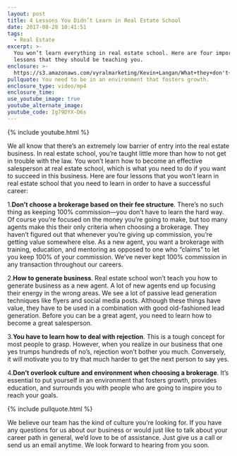 ```yaml
---
layout: post
title: 4 Lessons You Didn’t Learn in Real Estate School
date: 2017-08-28 10:41:51
tags:
  - Real Estate
excerpt: >-
  You won’t learn everything in real estate school. Here are four important
  lessons that they should be teaching you.
enclosure: >-
  https://s3.amazonaws.com/vyralmarketing/Kevin+Langan/What+they+don't+teach+you+in+school.mp4
pullquote: You need to be in an environment that fosters growth.
enclosure_type: video/mp4
enclosure_time:
use_youtube_image: true
youtube_alternate_image:
youtube_code: Ig79DYX-D6s
---
```



{% include youtube.html %}

We all know that there’s an extremely low barrier of entry into the real estate business. In real estate school, you’re taught little more than how to not get in trouble with the law. You won’t learn how to become an effective salesperson at real estate school, which is what you need to do if you want to succeed in this business. Here are four lessons that you won’t learn in real estate school that you need to learn in order to have a successful career:

1.**Don’t choose a brokerage based on their fee structure**. There’s no such thing as keeping 100% commission—you don’t have to learn the hard way. Of course you’re focused on the money you’re going to make, but too many agents make this their only criteria when choosing a brokerage. They haven’t figured out that whenever you’re giving up commission, you’re getting value somewhere else. As a new agent, you want a brokerage with training, education, and mentoring as opposed to one who “claims” to let you keep 100% of your commission. We’ve never kept 100% commission in any transaction throughout our careers.

2.**How to generate business**. Real estate school won’t teach you how to generate business as a new agent. A lot of new agents end up focusing their energy in the wrong areas. We see a lot of passive lead generation techniques like flyers and social media posts. Although these things have value, they have to be used in a combination with good old-fashioned lead generation. Before you can be a great agent, you need to learn how to become a great salesperson.

3.**You have to learn how to deal with rejection**. This is a tough concept for most people to grasp. However, when you realize in our business that one yes trumps hundreds of no’s, rejection won’t bother you much. Conversely, it will motivate you to try that much harder to get the next person to say yes.

4.**Don’t overlook culture and environment when choosing a brokerage**. It’s essential to put yourself in an environment that fosters growth, provides education, and surrounds you with people who are going to inspire you to reach your goals.

{% include pullquote.html %}

We believe our team has the kind of culture you’re looking for. If you have any questions for us about our business or would just like to talk about your career path in general, we’d love to be of assistance. Just give us a call or send us an email anytime. We look forward to hearing from you soon.